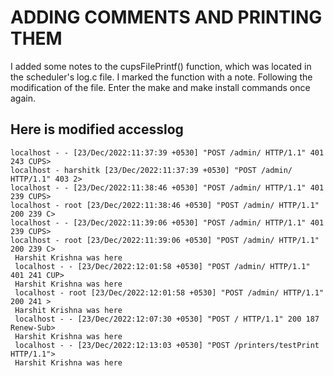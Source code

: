 # ADDING COMMENTS AND PRINTING THEM
I added some notes to the cupsFilePrintf() function, which was located in the scheduler's log.c file. I marked the function with a note. Following the modification of the file. Enter the make and make install commands once again.

## Here is modified accesslog
```
localhost - - [23/Dec/2022:11:37:39 +0530] "POST /admin/ HTTP/1.1" 401 243 CUPS>
localhost - harshitk [23/Dec/2022:11:37:39 +0530] "POST /admin/ HTTP/1.1" 403 2>
localhost - - [23/Dec/2022:11:38:46 +0530] "POST /admin/ HTTP/1.1" 401 239 CUPS>
localhost - root [23/Dec/2022:11:38:46 +0530] "POST /admin/ HTTP/1.1" 200 239 C>
localhost - - [23/Dec/2022:11:39:06 +0530] "POST /admin/ HTTP/1.1" 401 239 CUPS>
localhost - root [23/Dec/2022:11:39:06 +0530] "POST /admin/ HTTP/1.1" 200 239 C>
 Harshit Krishna was here
 localhost - - [23/Dec/2022:12:01:58 +0530] "POST /admin/ HTTP/1.1" 401 241 CUP>
 Harshit Krishna was here
 localhost - root [23/Dec/2022:12:01:58 +0530] "POST /admin/ HTTP/1.1" 200 241 >
 Harshit Krishna was here
 localhost - - [23/Dec/2022:12:07:30 +0530] "POST / HTTP/1.1" 200 187 Renew-Sub>
 Harshit Krishna was here
 localhost - - [23/Dec/2022:12:13:03 +0530] "POST /printers/testPrint HTTP/1.1">
 Harshit Krishna was here
```
